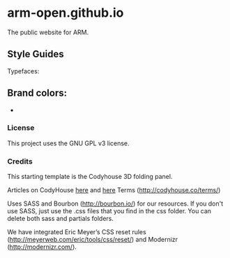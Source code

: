 # arm-open.github.io
The public website for ARM.


## Style Guides

Typefaces:
 

Brand colors:
-
- 



### License
This project uses the GNU GPL v3 license.

### Credits
This starting template is the Codyhouse 3D folding panel. 

Articles on CodyHouse [here](http://codyhouse.co/?p=683) and [here](https://codyhouse.co/gem/3d-folding-panel/)
Terms (http://codyhouse.co/terms/)

Uses SASS and Bourbon (http://bourbon.io/) for our resources. If you don't use SASS, just use the .css files that you find in the css folder. You can delete both sass and partials folders.


We have integrated Eric Meyer’s CSS reset rules (http://meyerweb.com/eric/tools/css/reset/) and Modernizr (http://modernizr.com/).
